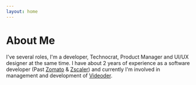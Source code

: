 ```yaml
---
layout: home
---
```

# About Me


I've several roles, I'm a developer, Technocrat, Product Manager and UI/UX designer at the same time. I have about 2 years of experience as a software developer (Past [Zomato](https://www.zomadto.com) & [Zscaler](https://www.zscaler.com)) and currently I'm involved in management and development of [Videoder](https://www.videoder.net).